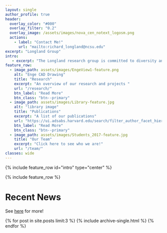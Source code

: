 ```yaml
---
layout: single
author_profile: true
header:
  overlay_color: "#000"
  overlay_filter: "0.2"
  overlay_image: /assets/images/nova_cen_notext_logosm.png
  actions:
    - label: "Contact Me!"
      url: "mailto:richard_longland@ncsu.edu"
excerpt: "Longland Group"
intro: 
   - excerpt: "The Longland research group is committed to diversity and equality. A diverse set of experiences across race, gender, age, religion, and identity helps us unlock the mysteries of the universe in new and unique ways!"
feature_row:
  - image_path: assets/images/EngeView1-feature.png
    alt: "Enge CAD Drawing"
    title: "Research"
    excerpt: "An overview of our research and projects "
    url: "/research/"
    btn_label: "Read More"
    btn_class: "btn--primary"
  - image_path: assets/images/Library-feature.jpg
    alt: "library image"
    title: "Publications"
    excerpt: "A list of our publications"
    url: "https://ui.adsabs.harvard.edu/search/filter_author_facet_hier_fq_author=AND&filter_author_facet_hier_fq_author=author_facet_hier%3A%220%2FLongland%2C%20R%22&fq=%7B!type%3Daqp%20v%3D%24fq_author%7D&fq=%7B!type%3Daqp%20v%3D%24fq_aff%7D&fq_aff=(aff_facet_hier%3A%220%2FNCSU%22%20OR%20aff_facet_hier%3A%220%2FUNCCH%22%20OR%20aff_facet_hier%3A%220%2FUPC%22)&fq_author=(author_facet_hier%3A%220%2FLongland%2C%20R%22)&q=Longland&sort=date%20desc%2C%20bibcode%20desc&p_=0"
    btn_label: "Read More"
    btn_class: "btn--primary"
  - image_path: assets/images/Students_2017-feature.jpg
    title: "Our Team"
    excerpt: "Click here to see who we are!"
    url: "/team/"
classes: wide
---
```


{% include feature_row id="intro" type="center" %}

{% include feature_row %}

# Recent News 

See [here](/news/) for more!

{% for post in site.posts limit:3 %}
  {% include archive-single.html %}
{% endfor %}
